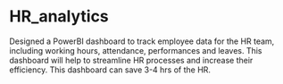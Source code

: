 # HR_analytics
Designed a PowerBI dashboard to track employee data for the HR team, including working hours, attendance, performances and leaves. This dashboard will help to streamline HR processes and increase their efficiency. This dashboard can save 3-4 hrs of the HR.
